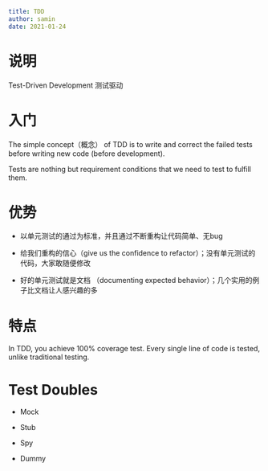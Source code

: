 ```yaml
title: TDD
author: samin
date: 2021-01-24
```

# 说明

Test-Driven Development 测试驱动

# 入门

The simple concept（概念） of TDD is to write and correct the failed tests before writing new code (before development).

Tests are nothing but requirement conditions that we need to test to fulfill them.

# 优势

- 以单元测试的通过为标准，并且通过不断重构让代码简单、无bug

- 给我们重构的信心（give us the confidence to refactor）；没有单元测试的代码，大家敢随便修改

- 好的单元测试就是文档 （documenting expected behavior）；几个实用的例子比文档让人感兴趣的多

# 特点

In TDD, you achieve 100% coverage test. Every single line of code is tested, unlike traditional testing.

# Test Doubles

- Mock

- Stub

- Spy

- Dummy